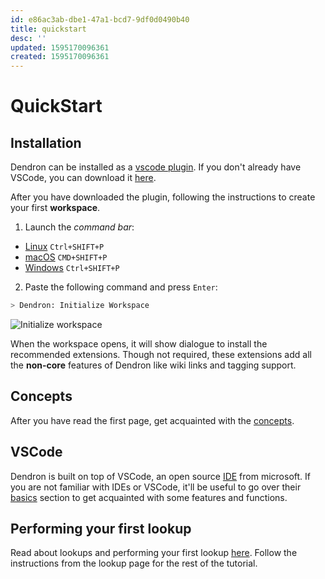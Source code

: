 ```yaml
---
id: e86ac3ab-dbe1-47a1-bcd7-9df0d0490b40
title: quickstart
desc: ''
updated: 1595170096361
created: 1595170096361
---
```


# QuickStart

## Installation
Dendron can be installed as a [vscode plugin](https://marketplace.visualstudio.com/items?itemName=dendron.dendron). If you don't already have VSCode, you can download it [here](https://code.visualstudio.com/).

After you have downloaded the plugin, following the instructions to create your first **workspace**.

1. Launch the _command bar_:

- <a href="https://code.visualstudio.com/shortcuts/keyboard-shortcuts-linux.pdf">Linux</a> `Ctrl+SHIFT+P`
- <a href="https://code.visualstudio.com/shortcuts/keyboard-shortcuts-macos.pdf">macOS</a> `CMD+SHIFT+P`
- <a href="https://code.visualstudio.com/shortcuts/keyboard-shortcuts-windows.pdf">Windows</a> `Ctrl+SHIFT+P`

2. Paste the following command and press `Enter`:

```sh
> Dendron: Initialize Workspace
```

![Initialize workspace](https://foundation-prod-assetspublic53c57cce-8cpvgjldwysl.s3-us-west-2.amazonaws.com/assets/dendron-init.gif)

When the workspace opens, it will show dialogue to install the recommended extensions. Though not required, these extensions add all the **non-core** features of Dendron like wiki links and tagging support.


## Concepts

After you have read the first page, get acquainted with the [concepts](pro.dendron.concepts.md). 

## VSCode

Dendron is built on top of VSCode, an open source [IDE](https://www.codecademy.com/articles/what-is-an-ide) from microsoft. If you are not familiar with IDEs or VSCode, it'll be useful to go over their [basics](https://code.visualstudio.com/docs/editor/codebasics) section to get acquainted with some features and functions.


## Performing your first lookup

Read about lookups and performing your first lookup [here](pro.dendron.topic.lookup.md). Follow the instructions from the lookup page for the rest of the tutorial.
